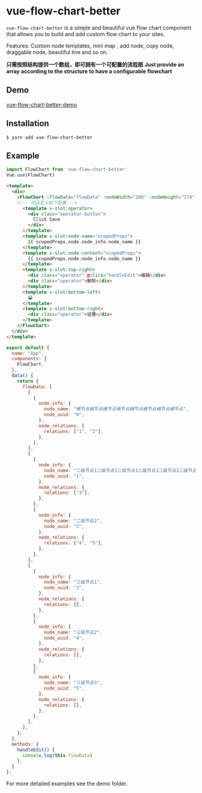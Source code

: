 # vue-flow-chart-better

`vue-flow-chart-better` is a simple and beautiful vue flow chart component that allows you to build and add custom flow chart to your sites.

Features: Custom node templates, mini map , add node, copy node, draggable node, beautiful line and so on.

**只需按照结构提供一个数组，即可拥有一个可配置的流程图**
**Just provide an array according to the structure to have a configurable flowchart**

## Demo

[vue-flow-chart-better-demo](https://forijk.github.io/about)

## Installation

```shell
$ yarn add vue-flow-chart-better
```

## Example

```javascript
import FlowChart from 'vue-flow-chart-better'
Vue.use(FlowChart)
```

```html
<template>
  <div>
    <FlowChart :flowData="flowData" :nodeWidth="280" :nodeHeight="174" :showFooter="true" :showContextmenu="true">
    <!-- 可自定义如下配置 -->
      <template v-slot:operator>
        <div class="operator-button">
          Click Save
        </div>
      </template>
      <template v-slot:node-name="scopedProps">
        {{ scopedProps.node.node_info.node_name }}
      </template>
      <template v-slot:node-content="scopedProps">
        {{ scopedProps.node.node_info.node_name }}
      </template>
      <template v-slot:top-right>
        <div class="operator" @click="handleEdit">编辑</div>
        <div class="operator">删除</div>
      </template>
      <template v-slot:bottom-left>
        😀
      </template>
      <template v-slot:bottom-right>
        <div class="operator">设置</div>
      </template>
    </FlowChart>
  </div>
</template>
```

```javascript
export default {
  name: "App",
  components: {
    FlowChart,
  },
  data() {
    return {
      flowData: [
        [
          {
            node_info: {
              node_name: "根节点根节点根节点根节点根节点根节点根节点根节点",
              node_uuid: "0",
            },
            node_relations: {
              relations: ["1", "2"],
            },
          },
        ],
        [
          {
            node_info: {
              node_name: "二级节点1二级节点1二级节点1二级节点1二级节点1二级节点1二级节点1二级节点1二级节点1二级节点1二级节点1二级节点1二级节点1二级节点1二级节点1二级节点1二级节点1二级节点1二级节点1二级节点1",
              node_uuid: "1",
            },
            node_relations: {
              relations: ["3"],
            },
          },
          {
            node_info: {
              node_name: "二级节点2",
              node_uuid: "2",
            },
            node_relations: {
              relations: ["4", "5"],
            },
          },
        ],
        [
          {
            node_info: {
              node_name: "三级节点1",
              node_uuid: "3",
            },
            node_relations: {
              relations: [],
            },
          },
          {
            node_info: {
              node_name: "三级节点2",
              node_uuid: "4",
            },
            node_relations: {
              relations: [],
            },
          },
          {
            node_info: {
              node_name: "三级节点3",
              node_uuid: "5",
            },
            node_relations: {
              relations: [],
            },
          },
        ],
      ],
    };
  },
  methods: {
    handleEdit() {
      console.log(this.flowData)
    },
  }
};
```

For more detailed examples see the demo folder.
